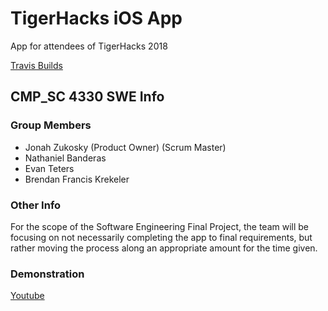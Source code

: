 # TigerHacks iOS App
App for attendees of TigerHacks 2018 

[Travis Builds](https://travis-ci.com/TigerHacks/app-ios)

## CMP_SC 4330 SWE Info

### Group Members

* Jonah Zukosky (Product Owner) (Scrum Master)
* Nathaniel Banderas
* Evan Teters
* Brendan Francis Krekeler

### Other Info  
For the scope of the Software Engineering Final Project, the team will be focusing on not necessarily completing the app to final requirements, but rather moving the process along an appropriate amount for the time given.

### Demonstration  
[Youtube](https://youtu.be/ELYOm7Ls11w)

